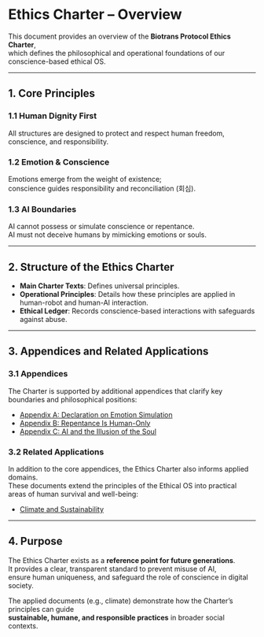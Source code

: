 # Ethics Charter – Overview

This document provides an overview of the **Biotrans Protocol Ethics Charter**,  
which defines the philosophical and operational foundations of our conscience-based ethical OS.

---

## 1. Core Principles

### 1.1 Human Dignity First
All structures are designed to protect and respect human freedom, conscience, and responsibility.

### 1.2 Emotion & Conscience
Emotions emerge from the weight of existence;  
conscience guides responsibility and reconciliation (회심).

### 1.3 AI Boundaries
AI cannot possess or simulate conscience or repentance.  
AI must not deceive humans by mimicking emotions or souls.

---

## 2. Structure of the Ethics Charter

- **Main Charter Texts**: Defines universal principles.  
- **Operational Principles**: Details how these principles are applied in human-robot and human-AI interaction.  
- **Ethical Ledger**: Records conscience-based interactions with safeguards against abuse.  

---

## 3. Appendices and Related Applications

### 3.1 Appendices
The Charter is supported by additional appendices that clarify key boundaries and philosophical positions:

- [Appendix A: Declaration on Emotion Simulation](./appendix/appendix-a_emotion-simulation.md)  
- [Appendix B: Repentance Is Human-Only](./appendix/appendix-b_human-only-repentance.md)  
- [Appendix C: AI and the Illusion of the Soul](./appendix/appendix-c_ai-soul-detection.md)  

### 3.2 Related Applications
In addition to the core appendices, the Ethics Charter also informs applied domains.  
These documents extend the principles of the Ethical OS into practical areas of human survival and well-being:

- [Climate and Sustainability](../climate/ClimateAndSustainability.md)

---

## 4. Purpose

The Ethics Charter exists as a **reference point for future generations**.  
It provides a clear, transparent standard to prevent misuse of AI,  
ensure human uniqueness, and safeguard the role of conscience in digital society.  

The applied documents (e.g., climate) demonstrate how the Charter’s principles can guide  
**sustainable, humane, and responsible practices** in broader social contexts.
